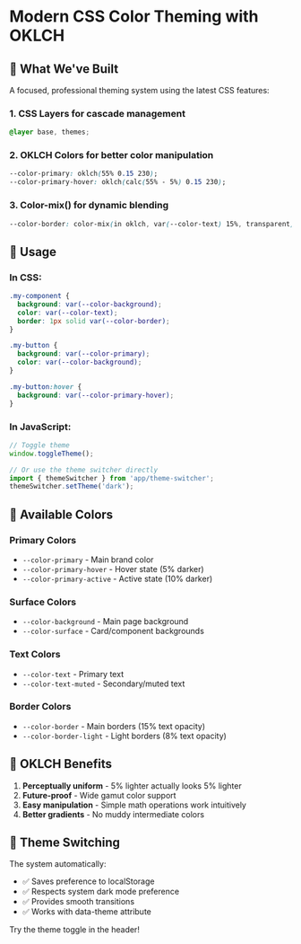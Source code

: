 # Modern CSS Color Theming with OKLCH

## 🎨 What We've Built

A focused, professional theming system using the latest CSS features:

### 1. **CSS Layers** for cascade management

```css
@layer base, themes;
```

### 2. **OKLCH Colors** for better color manipulation

```css
--color-primary: oklch(55% 0.15 230);
--color-primary-hover: oklch(calc(55% - 5%) 0.15 230);
```

### 3. **Color-mix()** for dynamic blending

```css
--color-border: color-mix(in oklch, var(--color-text) 15%, transparent);
```

## 🚀 Usage

### In CSS:

```css
.my-component {
  background: var(--color-background);
  color: var(--color-text);
  border: 1px solid var(--color-border);
}

.my-button {
  background: var(--color-primary);
  color: var(--color-background);
}

.my-button:hover {
  background: var(--color-primary-hover);
}
```

### In JavaScript:

```js
// Toggle theme
window.toggleTheme();

// Or use the theme switcher directly
import { themeSwitcher } from 'app/theme-switcher';
themeSwitcher.setTheme('dark');
```

## 🎯 Available Colors

### Primary Colors

- `--color-primary` - Main brand color
- `--color-primary-hover` - Hover state (5% darker)
- `--color-primary-active` - Active state (10% darker)

### Surface Colors

- `--color-background` - Main page background
- `--color-surface` - Card/component backgrounds

### Text Colors

- `--color-text` - Primary text
- `--color-text-muted` - Secondary/muted text

### Border Colors

- `--color-border` - Main borders (15% text opacity)
- `--color-border-light` - Light borders (8% text opacity)

## 🌟 OKLCH Benefits

1. **Perceptually uniform** - 5% lighter actually looks 5% lighter
2. **Future-proof** - Wide gamut color support
3. **Easy manipulation** - Simple math operations work intuitively
4. **Better gradients** - No muddy intermediate colors

## 🔄 Theme Switching

The system automatically:

- ✅ Saves preference to localStorage
- ✅ Respects system dark mode preference
- ✅ Provides smooth transitions
- ✅ Works with data-theme attribute

Try the theme toggle in the header!
